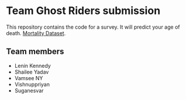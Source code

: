 # Team Ghost Riders submission

This repository contains the code for a survey. It will predict your age of death. [Mortality Dataset](https://www.kaggle.com/datasets/rajanand/mortality). 

## Team members
- Lenin Kennedy
- Shailee Yadav
- Vamsee NY
- Vishnuppriyan
- Suganesvar

